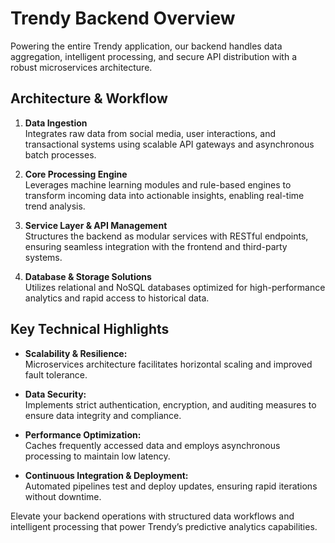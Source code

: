 # Trendy Backend Overview

Powering the entire Trendy application, our backend handles data aggregation, intelligent processing, and secure API distribution with a robust microservices architecture.

## Architecture & Workflow

1. **Data Ingestion**  
  Integrates raw data from social media, user interactions, and transactional systems using scalable API gateways and asynchronous batch processes.

2. **Core Processing Engine**  
  Leverages machine learning modules and rule-based engines to transform incoming data into actionable insights, enabling real-time trend analysis.

3. **Service Layer & API Management**  
  Structures the backend as modular services with RESTful endpoints, ensuring seamless integration with the frontend and third-party systems.

4. **Database & Storage Solutions**  
  Utilizes relational and NoSQL databases optimized for high-performance analytics and rapid access to historical data.

## Key Technical Highlights

- **Scalability & Resilience:**  
  Microservices architecture facilitates horizontal scaling and improved fault tolerance.

- **Data Security:**  
  Implements strict authentication, encryption, and auditing measures to ensure data integrity and compliance.

- **Performance Optimization:**  
  Caches frequently accessed data and employs asynchronous processing to maintain low latency.

- **Continuous Integration & Deployment:**  
  Automated pipelines test and deploy updates, ensuring rapid iterations without downtime.

Elevate your backend operations with structured data workflows and intelligent processing that power Trendy’s predictive analytics capabilities.
